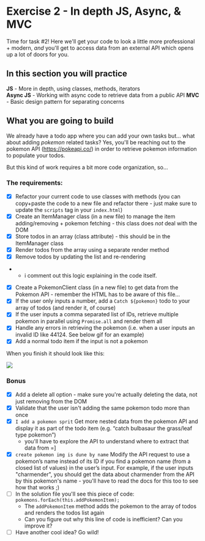 # Exercise 2 - In depth JS, Async, & MVC

Time for task #2!
Here we'll get your code to look a little more professional + modern, _and_ you'll get to access data from an external API which opens up a lot of doors for you.

## In this section you will practice

**JS** - More in depth, using classes, methods, iterators  
**Async JS** - Working with async code to retrieve data from a public API
**MVC** - Basic design pattern for separating concerns

## What you are going to build

We already have a todo app where you can add your own tasks but... what about adding _pokemon_ related tasks?
Yes, you'll be reaching out to the pokemon API (https://pokeapi.co/) in order to retrieve pokemon information to populate your todos.

But this kind of work requires a bit more code organization, so...

### The requirements:

- [x] Refactor your current code to use classes with methods (you can copy+paste the code to a new file and refactor there - just make sure to update the `scripts` tag in your `index.html`)
- [x] Create an ItemManager class (in a new file) to manage the item adding/removing + pokemon fetching - this class does _not_ deal with the DOM
- [x] Store todos in an array (class attribute) - this should be in the ItemManager class
- [x] Render todos from the array using a separate render method
- [x] Remove todos by updating the list and re-rendering
- - i comment out this logic explaining in the code itself.
- [x] Create a PokemonClient class (in a new file) to get data from the Pokemon API - remember the HTML has to be aware of this file...
- [x] If the user only inputs a number, add a `Catch ${pokemon}` todo to your array of todos (and render it, of course)
- [x] If the user inputs a comma separated list of IDs, retrieve multiple pokemon in parallel using `Promise.all` and render them all
- [x] Handle any errors in retrieving the pokemon (i.e. when a user inputs an invalid ID like 44124. See below gif for an example)
- [x] Add a normal todo item if the input is not a pokemon

When you finish it should look like this:

![](../assets/hw-2.gif)

### Bonus

- [x] Add a delete all option - make sure you're actually deleting the data, not just removing from the DOM
- [x] Validate that the user isn't adding the same pokemon todo more than once
- [x] `I add a pokemon sprit` Get more nested data from the pokemon API and display it as part of the todo item (e.g. “catch bulbasaur the grass/leaf type pokemon”)
  - you'll have to explore the API to understand where to extract that data from =]
- [x] `create pokemon img is dune by name` Modify the API request to use a pokemon’s name instead of its ID if you find a pokemon name (from a closed list of values) in the user’s input. For example, if the user inputs "charmender", you should get the data about charmender from the API by this pokemon's name - you'll have to read the docs for this too to see how that works ;)
- [ ] In the solution file you'll see this piece of code: `pokemons.forEach(this.addPokemonItem);`
  - The `addPokemonItem` method adds the pokemon to the array of todos and renders the todos list again
  - Can you figure out why this line of code is inefficient? Can you improve it?
- [ ] Have another cool idea? Go wild!
